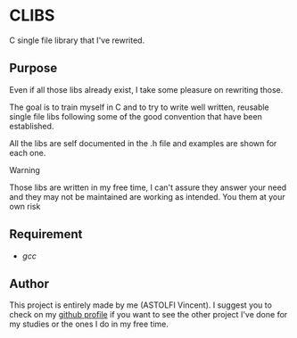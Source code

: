 # CLIBS

C single file library that I've rewrited.

## Purpose

Even if all those libs already exist, I take some pleasure on rewriting those. 

The goal is to train myself in C and to try to write well written, reusable single file libs following some of the good convention that have been established.

All the libs are self documented in the .h file and examples are shown for each one.

> [!WARNING]
> Those libs are written in my free time, I can't assure they answer your need and they may not be maintained are working as intended.
> You them at your own risk

## Requirement 

- *gcc*

## Author 

This project is entirely made by me (ASTOLFI Vincent). I suggest you to check on my [github profile](https://www.github.com/viastolfi) if you want to see the other project I've done for my studies or the ones I do in my free time.
